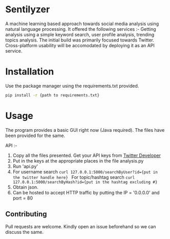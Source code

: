 # Sentilyzer
A machine learning based approach towards social media analysis using natural language processing. It offered the following services :- Getting analysis using a simple keyword search, user profile analysis, trending topics analysis. The initial build was primarily focused towards Twitter. Cross-platform usability will be accomodated by deploying it as an API service.

# Installation
Use the package manager using the requirements.txt provided.
```bash 
pip install -r {path to requirements.txt}
```

# Usage
The program provides a basic GUI right now (Java required). The files have been provided for the same. 

API :- 
1) Copy all the files presented. Get your API keys from [Twitter Developer](https://developer.twitter.com/)
2) Put in the keys at the appropriate places in the file analysis.py
3) Run 'api.py'
4) For username search ```curl 127.0.0.1:5000/searchByUser?id={put in the twitter handle here} ```
   For topic/hashtag search ```curl 127.0.0.1:5000/searchByHash?id={put in the hashtag excluding #}```
5) Obtain json. 
6) Can be hosted to accept HTTP traffic by putting the IP = '0.0.0.0' and port = 80

## Contributing
Pull requests are welcome. Kindly open an issue beforehand so we can discuss the same.

